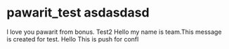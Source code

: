 # pawarit_test asdasdasd
I love you pawarit from bonus.
Test2
Hello my name is team.This message is created for test.
Hello This is push for confl